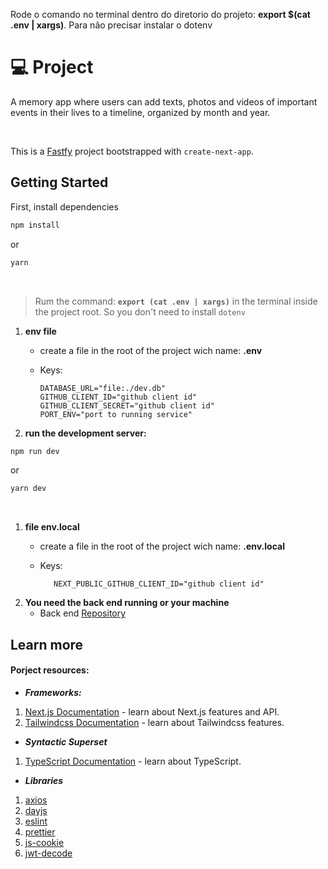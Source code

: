<p>Rode o comando no terminal dentro do diretorio do projeto: <b>export $(cat .env | xargs)</b>.
Para não precisar instalar o dotenv</p>

<h1>💻 Project</h1>

A memory app where users can add texts, photos and videos of important events in their lives to a timeline, organized by month and year.

<br/>


This is a [Fastfy](https://fastify.dev/docs/latest/Guides/Getting-Started/) project bootstrapped with `create-next-app`.

<h2>Getting Started</h2>

First, install dependencies

```bash
npm install
```
or

```bash
yarn
```
<br/>

> Rum the command: **`export (cat .env | xargs)`** in the terminal inside the project root. So you don't need to install `dotenv`
1. **env file**
    - create a file in the root of the project wich name: **.env**
    - Keys:

          DATABASE_URL="file:./dev.db"
          GITHUB_CLIENT_ID="github client id"
          GITHUB_CLIENT_SECRET="github client id"
          PORT_ENV="port to running service"


2. **run the development server:**

```bash
npm run dev
```
or

```bash
yarn dev
```



<br/>

1. **file env.local**
    - create a file in the root of the project wich name: <b>.env.local</b>
    - Keys:

             NEXT_PUBLIC_GITHUB_CLIENT_ID="github client id"

2. **You need the back end running or your machine**
    - Back end [Repository](https://github.com/ronald-assis/timeline_back)


<h2>Learn more</h2>
<h4>Porject resources:</h4>

- **<i>Frameworks:</i>**
1. [Next.js Documentation](https://nextjs.org/docs) - learn about Next.js features and API.
2. [Tailwindcss Documentation](https://v2.tailwindcss.com/docs) - learn about Tailwindcss features.

- **<i>Syntactic Superset</i>**

1. [TypeScript Documentation](https://www.typescriptlang.org/docs/) - learn about TypeScript.

- **<i>Libraries</i>**
1. [axios](https://axios-http.com/docs/intro)
2. [dayjs](https://day.js.org/docs/en/installation/installation)
3. [eslint](https://eslint.org/docs/latest/)
4. [prettier](https://prettier.io/docs/en/options.html)
5. [js-cookie](https://www.npmjs.com/package/js-cookie)
6. [jwt-decode](https://jwt.io/introduction)
   <br/>